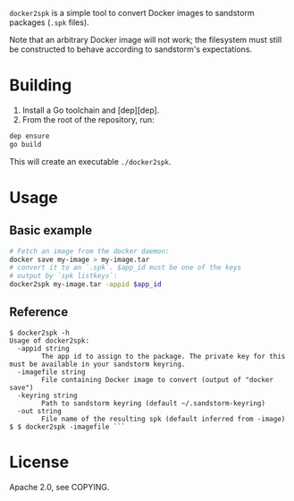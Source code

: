 `docker2spk` is a simple tool to convert Docker images to sandstorm
packages (`.spk` files).

Note that an arbitrary Docker image will not work; the filesystem must
still be constructed to behave according to sandstorm's expectations.

# Building

1. Install a Go toolchain and [dep][dep].
2. From the root of the repository, run:

```sh
dep ensure
go build
```

This will create an executable `./docker2spk`.

# Usage

## Basic example

```sh
# Fetch an image from the docker daemon:
docker save my-image > my-image.tar
# convert it to an `.spk`. $app_id must be one of the keys
# output by `spk listkeys`:
docker2spk my-image.tar -appid $app_id
```

## Reference

```
$ docker2spk -h
Usage of docker2spk:
  -appid string
    	The app id to assign to the package. The private key for this must be available in your sandstorm keyring.
  -imagefile string
    	File containing Docker image to convert (output of "docker save")
  -keyring string
    	Path to sandstorm keyring (default ~/.sandstorm-keyring)
  -out string
    	File name of the resulting spk (default inferred from -image)
$ $ docker2spk -imagefile ```
```

# License

Apache 2.0, see COPYING.
